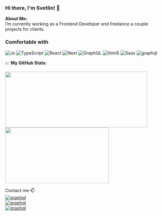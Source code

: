 ### Hi there, I'm Svetlin! 👋
**About Me:**	
I’m currently working as a Frontend Developer and freelance a couple projects for clients.

<h3>Comfortable with</h3>
<p>
  <img alt="Js" src="https://img.shields.io/badge/JavaScript-323330?style=for-the-badge&logo=javascript&logoColor=F7DF1E" />
  <img alt="TypeScript" src="https://img.shields.io/badge/TypeScript-007ACC?style=for-the-badge&logo=typescript&logoColor=white" />
  <img alt="React" src="https://img.shields.io/badge/React-20232A?style=for-the-badge&logo=react&logoColor=61DAFB" />
  <img alt="Next" src="https://img.shields.io/badge/Next-black?style=for-the-badge&logo=next.js&logoColor=white" />
  <img alt="GraphQL" src="https://img.shields.io/badge/GraphQl-E10098?style=for-the-badge&logo=graphql&logoColor=white" />
  <img alt="html5" src="https://img.shields.io/badge/HTML5-E34F26?style=for-the-badge&logo=html5&logoColor=white" />
  <img alt="Sass" src="https://img.shields.io/badge/Sass-CC6699?style=for-the-badge&logo=sass&logoColor=white" />
  <img alt="graphql" src="https://img.shields.io/badge/Wordpress-21759B?style=for-the-badge&logo=wordpress&logoColor=white" />
</p>

 📈 **My GitHub Stats:**
<p>
  <img height="180em" width="457px" src="https://github-readme-stats.vercel.app/api?username=markovsvetlin&hide=issues&show_icons=true&count_private=true"/>
  <img height="180em" width="333px" src="https://github-readme-stats.vercel.app/api/top-langs/?username=markovsvetlin&layout=compact&hide=handlebars"/>
</p>


Contact me 📫  
<a href="markovsve@gmai.com"><img alt="graphql" src="https://img.shields.io/badge/Gmail-D14836?style=for-the-badge&logo=gmail&logoColor=white" /></a>  
<a href="https://www.facebook.com/markovsvetlin"><img alt="graphql" src="https://img.shields.io/badge/Facebook-1877F2?style=for-the-badge&logo=facebook&logoColor=white" /></a>  
<a href="https://www.linkedin.com/in/svetlin-markov/"><img alt="graphql" src="https://img.shields.io/badge/LinkedIn-0077B5?style=for-the-badge&logo=linkedin&logoColor=white" /></a>  

